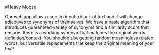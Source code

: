 #Heavy Moose

Our web app allows users to input a block of text and it will change adjectives to synonyms of themselves. We have a basic algorithm that introduces guarenteed variety of synonyms and a similarity score that ensures there is a working synonym that matches the original words definition/context. You shouldn't be getting random meaningless related words, but versatile replacements that keep the original meaning of your text! 
